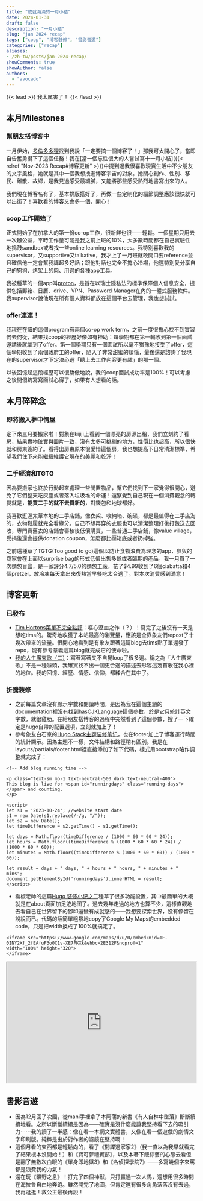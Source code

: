 ```yaml
---
title: "成就滿滿的一月小结"
date: 2024-01-31
draft: false
description: "一月小結"
slug: "jan 2024 recap"
tags: ["coop", "博客裝修", "書影音遊"]
categories: ["recap"]
aliases:
- /zh-tw/posts/jan-2024-recap/
showComments: true
showAuthor: false
authors:
  - "avocado"
---
```

{{< lead >}}
我太厲害了！
{{< /lead >}}

## 本月Milestones
### 幫朋友搭博客中
一月伊始，[多倫多多狸](https://weibo.com/u/5244927870)找到我說「一定要搞一個博客了！」那我可太開心了，當即自告奮勇攬下了這個任務！我在[當一個忘性很大的人嘗試寫十一月小結]({{< relref "Nov-2023 Recap#博客更新" >}})中提到過我很喜歡現實生活中不少朋友的文字風格，她就是其中一個我想拽進博客宇宙的對象。她關心創作、性別、移民、離散、故鄉，是我見過感受最細膩，又能將那些感受熱烈地書寫出來的人。

我們現在博客名有了，基本排版搭好了，再做一些定制化的細節調整應該很快就可以出街了！喜歡看的博客又會多一個，開心！
### coop工作開始了
正式開始了在加拿大的第一份co-op工作，很新鮮也很——輕鬆。一個星期只用去一次辦公室，平時工作量可能是我之前上班的10%，大多數時間都在自己實驗性地搗鼓sandbox或者找一些online learning resources。我特別喜歡我的supervisor，又supportive又talkative，我才上了一月班就敢開口要reference並且確信他一定會幫我講超多好話；跟他對話也完全不擔心冷場，他還特別愛分享自己的狗狗、烤架上的肉、用過的各種app工具。

我被種草的一個app叫[proton](https://proton.me/)，是旨在以瑞士隱私法的標準保障個人信息安全，提供包括郵箱、日曆、drive、VPN、Password Manager在內的一體式服務軟件。我supervisor說他現在所有個人資料都放在這個平台去管理，我也想試試。
### offer連連！
我現在在讀的這個program有兩個co-op work term，之前一度很擔心找不到實習何去何從，結果找coop的經歷好像如有神助：每學期都在第一輪收到第一個面試邀請後就拿到了offer。第一個學期只有一個面試所以毫不猶豫地接受了offer，這個學期收到了兩個政府工的offer，陷入了非常甜蜜的煩惱，最後還是諮詢了我現在的supervisor才下定決心選「聽上去工作內容更有趣」的那一個。

以後回憶起這段經歷可以很驕傲地說，我的coop面試成功率是100%！可以考慮之後開個坑寫寫面試心得了，如果有人想看的話。
## 本月碎碎念
### 即將搬入夢中情屋
定下來三月要搬家啦！對象在kijiji上看到一個漂亮的房源出租，我們立刻約了看房，結果實物確實與圖片一致，沒有太多可挑剔的地方，性價比也超高，所以很快就和房東簽約了。看得出房東原本很愛惜這個房，我也想提高下日常清潔標準，希望我們住下來能繼續維護它現在的美麗和乾淨！
### 二手經濟和TGTG
因為要搬家也終於行動起來處理一些閒置物品，幫它們找到下一家覺得很開心，避免了它們整天吃灰塵或者落入垃圾堆的命運！還察覺到自己現在一個消費觀念的轉變就是，**能買二手的就不去買新的**，對錢包和地球都好。

我喜歡逛渥太華本地的二手店鋪，像衣架、收納箱、碗碟，都是最值得在二手店淘的，衣物鞋履就完全看緣分。自己不想再穿的衣服也可以清潔整理好後打包送去回收，專門賣舊衣的店鋪會審核後低價購買，一些普通二手店鋪，像value village，受捐後還會提供donation coupon，怎麼都比壓箱底或者扔掉強。

之前還種草了TGTG(Too good to go)這個以防止食物浪費為理念的app，參與的商家會在上面以surprise bag的形式低價出售多餘或者臨期的產品。我一月買了一次麵包盲盒，是一家評分4.7/5.0的麵包工廠，花了$4.99收到了6個ciabatta和4個pretzel，放冷凍每天拿出來復熱當早餐吃太合適了。對本次消費感到滿意！
## 博客更新
### 已發布
- [Tim Hortons菜單不完全點評](https://tiffahahahu7.github.io/gigigatgat/zh-tw/posts/tim-hortons-menu/)：嘔心瀝血之作（？）！寫完了之後沒有一天是想吃tims的。驚奇地收獲了本站最高的瀏覽量，應該是全靠象友們repost了十幾次帶來的流量。很開心地看到是有象友跟著這篇blog去tims點了單還發了repo，能有參考意義這篇blog就完成它的使命啦。
- [我的人生廣東歌（二）](https://tiffahahahu7.github.io/gigigatgat/zh-tw/posts/my-fav-cantonese-songs_2/)：寫著寫著又不自覺loop了很多遍。稱之為「人生廣東歌」不是一種噱頭，我確實找不出一個更合適的描述去形容這幾首歌在我心裡的地位。我的回憶、經歷、情感、信仰，都糅合在其中了。
### 折騰裝修
- 之前每篇文章沒有顯示字數和閱讀時間，是因為我在這個主題的documentation裡沒有找到hasCJKLanguage這個參數，於是它只統計英文字數，就很雞肋。在給朋友搭博客的過程中突然看到了這個參數，搜了一下確定是hugo自帶的配置選項，立刻就加上了！
- 參考象友白石京的[Hugo Stack主题装修笔记](https://thirdshire.com/hugo-stack-renovation/#%E5%8D%9A%E5%AE%A2%E5%B7%B2%E8%BF%90%E8%A1%8Cx%E5%A4%A9x%E5%B0%8F%E6%97%B6x%E5%88%86%E9%92%9F%E5%AD%97%E6%A0%B7)，也在footer加上了博客運行時間的統計顯示。因為主題不一樣，文件結構和路徑稍有區別。我是在layouts/partials/footer.html裡直接添加了如下代碼，樣式用bootstrap略作調整就完成了：
```
<!-- Add blog running time -->

<p class="text-sm mb-1 text-neutral-500 dark:text-neutral-400">
This blog is live for <span id="runningdays" class="running-days"></span> and counting.
</p>

<script>
let s1 = '2023-10-24'; //website start date
s1 = new Date(s1.replace(/-/g, "/"));
let s2 = new Date();
let timeDifference = s2.getTime() - s1.getTime();

let days = Math.floor(timeDifference / (1000 * 60 * 60 * 24));
let hours = Math.floor((timeDifference % (1000 * 60 * 60 * 24)) / (1000 * 60 * 60));
let minutes = Math.floor((timeDifference % (1000 * 60 * 60)) / (1000 * 60));

let result = days + " days, " + hours + " hours, " + minutes + " mins";
document.getElementById('runningdays').innerHTML = result;
</script>
```
- 看椒老師的這篇[Hugo 装修小记之二](https://blog.douchi.space/blog-decoration-2/#gsc.tab=0)種草了很多功能設置，其中最簡單的大概就是在about頁面加足迹地图了。過去幾年走過的地方也算不少，這樣直觀地去看自己在世界留下的腳印還蠻有成就感的——我想要探索世界，没有停留在說說而已。代碼的話簡單粗暴地copy了Google My Maps的embedded code，只是把width換成了100%就搞定了。

```
<iframe src="https://www.google.com/maps/d/u/0/embed?mid=1F-0INY2Xf_2fEAfuF3o0C1v-XE7FKXk&ehbc=2E312F&noprof=1" 
width="100%" height="320">
</iframe>
```

<iframe src="https://www.google.com/maps/d/u/0/embed?mid=1F-0INY2Xf_2fEAfuF3o0C1v-XE7FKXk&ehbc=2E312F&noprof=1" width="100%" height="320"></iframe>

## 書影音遊
- 因為12月回了次國，從mani手裡拿了本阿蒲的新書《有人自林中墜落》斷斷續續地看。之所以斷斷續續是因為——確實是沒什麼能讓我堅持看下去的吸引力⋯⋯我的讀了一半感：像在看一本網文實體書，又像在看一個遊戲的劇情文字印刷版。純粹是出於對作者的濾鏡在堅持啊！
- 這個月看的東西都是輕鬆向的，看了《間諜過家家2》（我一直以為我早就看完了結果根本沒開始！）和《寶可夢禮賓部》，以及本著下飯綜藝的心態去看但是翻了無數次白眼的《單身即地獄3》和《名偵探學院7》——多寫幾個字來罵都是浪費我的力氣！
- 還在玩《曠野之息》！打完了四個神獸，只打贏過一次人馬，還想用很多時間在海拉魯自由地奔跑。雖然開完了地圖，但肯定還有很多角角落落沒有去過，我再逛逛！救公主最後再說！